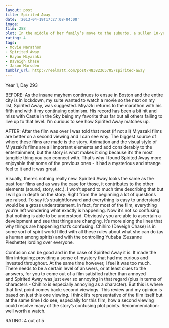 ```yaml
---
layout: post
title: Spirited Away
date: '2013-04-19T17:27:08-04:00'
image: 
film: 288
plot: In the middle of her family’s move to the suburbs, a sullen 10-year-old girl wanders into a world ruled by gods, witches, and monsters; where humans are changed into animals; and a bathhouse for these creatures.
rating: 4
tags:
- Movie Marathon
- Spirited Away
- Hayao Miyazaki
- Daveigh Chase
- Jason Marsden
tumblr_url: http://reelmatt.com/post/48382365705/spirited-away
---
```


Year 1, Day 293

BEFORE: As the insane mayhem continues to ensue in Boston and the entire city is in lockdown, my suite wanted to watch a movie so the next on my list, Spirited Away, was suggested. Miyazki returns to the marathon with his fifth and with it my continuing optimism. His record has been a bit hit and miss with Castle in the Sky being my favorite thus far but all others failing to live up to that level. I’m curious to see how Spirited Away matches up.

AFTER: After the film was over I was told that most (if not all) Miyazaki films are better on a second viewing and I can see why. The biggest source of where these films are made is the story. Animation and the visual style of Miyazaki’s films are all important elements and add considerably to the entertainment, but the story is what makes it sing because it’s the most tangible thing you can connect with. That’s why I found Spirited Away more enjoyable that some of the previous ones - it had a mysterious and strange feel to it and it was great.

Visually, there’s nothing really new. Spirited Away looks the same as the past four films and as was the case for those, it contributes to the other elements (sound, story, etc.). I won’t spend to much time describing that but I will go in depth on the story. Right from the beginning a lot of questions are raised. To say it’s straightforward and everything is easy to understand would be a gross understatement. In fact, for most of the film, everything you’re left wondering what exactly is happening. Now it’s not so confusing that nothing is able to be understood. Obviously you are able to ascertain a development and see that things are changing. It’s more along the lines that why things are happening that’s confusing. Chihiro (Daveigh Chase) is in some sort of spirit world filled with all these rules about what she can do (as a human among spirits) and with the controlling Yubaba (Suzanne Pleshette) lording over everyone.

Confusion can be good and in the case of Spirited Away it is. It made the film intriguing; providing a sense of mystery that had me curious and invested throughout. At the same time however, I feel it was too much. There needs to be a certain level of answers, or at least clues to the answers, for you to come out of a film satisfied rather than annoyed and Spirited Away was just ever so annoying in that regard (plus in terms of characters - Chihiro is especially annoying as a character). But this is where that first point comes back: second viewings. This review and my opinion is based on just this one viewing. I think it’s representative of the film itself but at the same time I do see, especially for this film, how a second viewing could resolve many of the story’s confusing plot points. Recommendation: well worth a watch.

RATING: 4 out of 5
